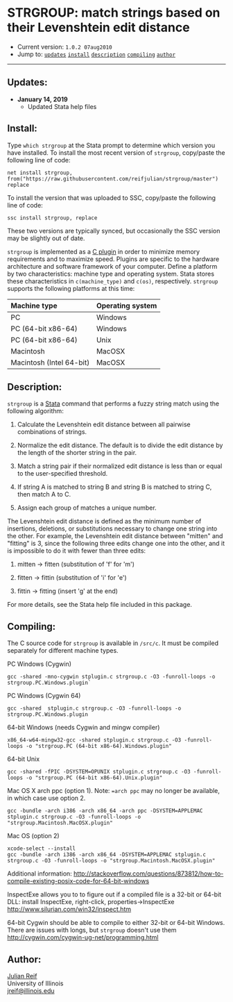 # STRGROUP: match strings based on their Levenshtein edit distance

- Current version: `1.0.2 07aug2010`
- Jump to: [`updates`](#recent-updates) [`install`](#install) [`description`](#description) [`compiling`](#compiling) [`author`](#author)

-----------

## Updates:

* **January 14, 2019**
  - Updated Stata help files

## Install:

Type `which strgroup` at the Stata prompt to determine which version you have installed. To install the most recent version of `strgroup`, copy/paste the following line of code:

```
net install strgroup, from("https://raw.githubusercontent.com/reifjulian/strgroup/master") replace
```

To install the version that was uploaded to SSC, copy/paste the following line of code:
```
ssc install strgroup, replace
```

These two versions are typically synced, but occasionally the SSC version may be slightly out of date.

`strgroup` is implemented as a [C plugin](https://www.stata.com/plugins/) in order to minimize memory requirements and to maximize speed.  Plugins are specific to the hardware architecture and software framework of your computer. Define a platform by two characteristics: machine type and operating system.  Stata stores these characteristics in `c(machine_type)` and `c(os)`, respectively. `strgroup` supports the following platforms at this time:

| Machine type    | Operating system           |
| :------------- |:-------------| 
| PC      | Windows |
| PC (64-bit x86-64)      | Windows      | 
| PC (64-bit x86-64)      | Unix      | 
| Macintosh      | MacOSX      | 
| Macintosh (Intel 64-bit)       | MacOSX      | 

## Description: 

`strgroup` is a [Stata](http://www.stata.com) command that performs a fuzzy string match using the following algorithm:

1. Calculate the Levenshtein edit distance between all pairwise combinations of strings.

2. Normalize the edit distance. The default is to divide the edit distance by the length of the shorter string in the pair.

3. Match a string pair if their normalized edit distance is less than or equal to the user-specified threshold.

4. If string A is matched to string B and string B is matched to string C, then match A to C.

5. Assign each group of matches a unique number.

The Levenshtein edit distance is defined as the minimum number of insertions, deletions, or substitutions necessary to change one string into the other. For example, the Levenshtein edit distance between "mitten" and "fitting" is 3, since the following three edits change one into the other, and it is impossible to do it with fewer than three edits:

1. mitten -> fitten (substitution of 'f' for 'm')

2. fitten -> fittin (substitution of 'i' for 'e')

3. fittin -> fitting (insert 'g' at the end)

For more details, see the Stata help file included in this package.

## Compiling:

The C source code for `strgroup` is available in `/src/c`. It must be compiled separately for different machine types.

PC Windows (Cygwin)
```
gcc -shared -mno-cygwin stplugin.c strgroup.c -O3 -funroll-loops -o strgroup.PC.Windows.plugin`
```

PC Windows (Cygwin 64)
```
gcc -shared  stplugin.c strgroup.c -O3 -funroll-loops -o strgroup.PC.Windows.plugin
```

64-bit Windows (needs Cygwin and mingw compiler)
```
x86_64-w64-mingw32-gcc -shared stplugin.c strgroup.c -O3 -funroll-loops -o "strgroup.PC (64-bit x86-64).Windows.plugin"
```

64-bit Unix
```
gcc -shared -fPIC -DSYSTEM=OPUNIX stplugin.c strgroup.c -O3 -funroll-loops -o "strgroup.PC (64-bit x86-64).Unix.plugin"
```


Mac OS X arch ppc (option 1). Note: `=arch ppc` may no longer be available, in which case use option 2.
```
gcc -bundle -arch i386 -arch x86_64 -arch ppc -DSYSTEM=APPLEMAC stplugin.c strgroup.c -O3 -funroll-loops -o "strgroup.Macintosh.MacOSX.plugin"
```


Mac OS (option 2)
```
xcode-select --install
gcc -bundle -arch i386 -arch x86_64 -DSYSTEM=APPLEMAC stplugin.c strgroup.c -O3 -funroll-loops -o "strgroup.Macintosh.MacOSX.plugin"
```

Additional information:
http://stackoverflow.com/questions/873812/how-to-compile-existing-posix-code-for-64-bit-windows

InspectExe allows you to to figure out if a compiled file is a 32-bit or 64-bit DLL: install InspectExe, right-click, properties->InspectExe
http://www.silurian.com/win32/inspect.htm

64-bit Cygwin should be able to compile to either 32-bit or 64-bit Windows. There are issues with longs, but `strgroup` doesn't use them
http://cygwin.com/cygwin-ug-net/programming.html



## Author:

[Julian Reif](http://www.julianreif.com)
<br>University of Illinois
<br>jreif@illinois.edu
